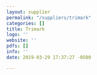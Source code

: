 ```yaml
---
layout: supplier
permalink: "/suppliers/trimark"
categories: []
title: Trimark
logo: ''
website: ''
pdfs: []
info: ''
date: 2019-03-29 17:37:27 -0500

---
```

